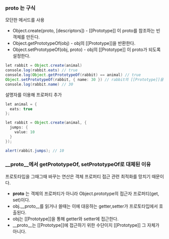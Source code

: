### __proto__ 는 구식
모던한 메서드를 사용
* Object.create(proto, [descriptors]) - [[Prototype]] 이 proto를 참조하는 빈 객체를 만든다.
* Object.getPrototypeOf(obj) - obj의 [[Prototype]]을 반환한다.
* Object.setPrototypeOf(obj, proto) - obj의 [[Prototype]] 이 proto가 되도록 설정한다.
```java
let rabbit = Object.create(animal)
console.log(rabbit.eats) // true
console.log(Object.getPrototypeOf(rabbit) == animal) // true
Object.setPrototypeOf(rabbit, { name: 30 }) // rabbit의 [[Prototype]]을 {name: 으로 설정}
console.log(rabbit.name) // 30
```

설명자를 이용해 프로퍼티 추가
```java
let animal = {
  eats: true
};

let rabbit = Object.create(animal, {
  jumps: {
    value: 10
  }
});

alert(rabbit.jumps); // 10
```

### __proto__에서 getPrototypeOf, setPrototypeOf로 대체된 이유
프로토타입을 그때그때 바꾸는 연산은 객체 프로퍼티 접근 관련 최적화를 망치기 때문이다.

* __proto__ 는 객체의 프로퍼티가 아니라  Object.prototype의 접근자 프로퍼티(get, set)이다.
* obj.__proto__를 읽거나 쓸때는 이에 대응하는 getter,setter가 프로토타입에서 호출된다.
* obj는 [[Prototype]]을 통해 getter와 setter에 접근한다.
* __proto__는 [[Prototype]]에 접근하기 위한 수단이지 [[Prototype]] 그 자체가 아니다.
